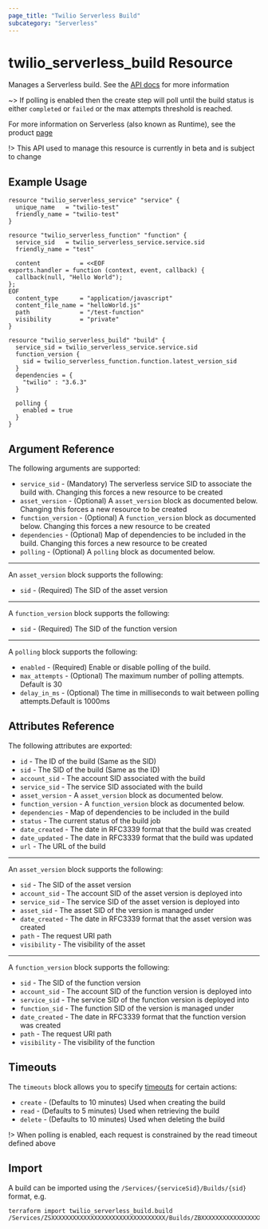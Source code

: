 ```yaml
---
page_title: "Twilio Serverless Build"
subcategory: "Serverless"
---
```


# twilio_serverless_build Resource

Manages a Serverless build. See the [API docs](https://www.twilio.com/docs/runtime/functions-assets-api/api/build) for more information

~> If polling is enabled then the create step will poll until the build status is either `completed` or `failed` or the max attempts threshold is reached.

For more information on Serverless (also known as Runtime), see the product [page](https://www.twilio.com/runtime)

!> This API used to manage this resource is currently in beta and is subject to change

## Example Usage

```hcl
resource "twilio_serverless_service" "service" {
  unique_name   = "twilio-test"
  friendly_name = "twilio-test"
}

resource "twilio_serverless_function" "function" {
  service_sid   = twilio_serverless_service.service.sid
  friendly_name = "test"

  content           = <<EOF
exports.handler = function (context, event, callback) {
  callback(null, "Hello World");
};
EOF
  content_type      = "application/javascript"
  content_file_name = "helloWorld.js"
  path              = "/test-function"
  visibility        = "private"
}

resource "twilio_serverless_build" "build" {
  service_sid = twilio_serverless_service.service.sid
  function_version {
    sid = twilio_serverless_function.function.latest_version_sid
  }
  dependencies = {
    "twilio" : "3.6.3"
  }

  polling {
    enabled = true
  }
}
```

## Argument Reference

The following arguments are supported:

- `service_sid` - (Mandatory) The serverless service SID to associate the build with. Changing this forces a new resource to be created
- `asset_version` - (Optional) A `asset_version` block as documented below. Changing this forces a new resource to be created
- `function_version` - (Optional) A `function_version` block as documented below. Changing this forces a new resource to be created
- `dependencies` - (Optional) Map of dependencies to be included in the build. Changing this forces a new resource to be created
- `polling` - (Optional) A `polling` block as documented below.

---

An `asset_version` block supports the following:

- `sid` - (Required) The SID of the asset version

---

A `function_version` block supports the following:

- `sid` - (Required) The SID of the function version

---

A `polling` block supports the following:

- `enabled` - (Required) Enable or disable polling of the build.
- `max_attempts` - (Optional) The maximum number of polling attempts. Default is 30
- `delay_in_ms` - (Optional) The time in milliseconds to wait between polling attempts.Default is 1000ms

## Attributes Reference

The following attributes are exported:

- `id` - The ID of the build (Same as the SID)
- `sid` - The SID of the build (Same as the ID)
- `account_sid` - The account SID associated with the build
- `service_sid` - The service SID associated with the build
- `asset_version` - A `asset_version` block as documented below.
- `function_version` - A `function_version` block as documented below.
- `dependencies` - Map of dependencies to be included in the build
- `status` - The current status of the build job
- `date_created` - The date in RFC3339 format that the build was created
- `date_updated` - The date in RFC3339 format that the build was updated
- `url` - The URL of the build

---

An `asset_version` block supports the following:

- `sid` - The SID of the asset version
- `account_sid` - The account SID of the asset version is deployed into
- `service_sid` - The service SID of the asset version is deployed into
- `asset_sid` - The asset SID of the version is managed under
- `date_created` - The date in RFC3339 format that the asset version was created
- `path` - The request URI path
- `visibility` - The visibility of the asset

---

A `function_version` block supports the following:

- `sid` - The SID of the function version
- `account_sid` - The account SID of the function version is deployed into
- `service_sid` - The service SID of the function version is deployed into
- `function_sid` - The function SID of the version is managed under
- `date_created` - The date in RFC3339 format that the function version was created
- `path` - The request URI path
- `visibility` - The visibility of the function

## Timeouts

The `timeouts` block allows you to specify [timeouts](https://www.terraform.io/docs/configuration/resources.html#timeouts) for certain actions:

- `create` - (Defaults to 10 minutes) Used when creating the build
- `read` - (Defaults to 5 minutes) Used when retrieving the build
- `delete` - (Defaults to 10 minutes) Used when deleting the build

!> When polling is enabled, each request is constrained by the read timeout defined above

## Import

A build can be imported using the `/Services/{serviceSid}/Builds/{sid}` format, e.g.

```shell
terraform import twilio_serverless_build.build /Services/ZSXXXXXXXXXXXXXXXXXXXXXXXXXXXXXXXX/Builds/ZBXXXXXXXXXXXXXXXXXXXXXXXXXXXXXXXX
```
